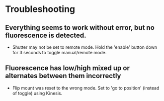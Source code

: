 # Troubleshooting

## Everything seems to work without error, but no fluorescence is detected. 
 - Shutter may not be set to remote mode. Hold the 'enable' button down for 3 seconds to toggle manual/remote mode.   
 
## Fluorescence has low/high mixed up or alternates between them incorrectly
- Flip mount was reset to the wrong mode. Set to 'go to position' (instead of toggle) using Kinesis.  
 
